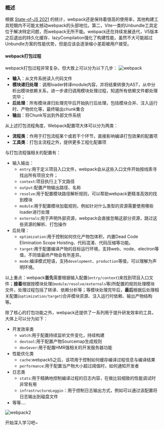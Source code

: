 ### 概述

根据 [State-of-JS 2021](https://link.juejin.cn/?target=https%3A%2F%2F2021.stateofjs.com%2Fen-US%2Flibraries%2Fbuild-tools) 的统计，webpack还是保持着很高的使用率，其他构建工具短期内不可能太撼动webpack的头部地位。第二，Vite一类的Unbundle工具定位于解决特定问题，而webpack无所不能。webpack还在持续发展迭代，V5版本之后退出的持久化缓存、lazyCompilation强化了构建性能，虽然不大可能超过Unbundle方案的性能优势，但是应该会逐渐缩小差距被用户接受。

#### webpack打包过程

webpack打包过程非常复杂，但大致上可以分为以下几步：
![webpack](https://lewis-note.oss-cn-beijing.aliyuncs.com/github/webpack.jpg)

- **输入**：从文件系统读入代码文件
- **模块递归处理**：调用loader转译module内容，并将结果转换为AST，从中分析出模块依赖关系，进一步递归调用模块处理过程，知道所有依赖文件都处理完毕；
- **后处理**：所有模块递归处理完毕后开始执行后处理，包括模块合并、注入运行时、产物优化等，最终输出chunk集合
- **输出**：将Chunk写出到外部文件系统

从上述打包流程角度，Webpack配置项大体可以分为两类：

- **流程类**：作用于打包流程某个或若干个环节，直接影响编译打包效果的配置项
- **工具类**：打包主流程之外，提供更多工程化配置项

与打包流程强相关的配置有：

- 输入输出：
  - `entry`:用于定义项目入口文件，webpack会从这些入口文件开始按线索寻找出所有项目文件；
  - `context`:项目执行上下文路径
  - `output`:配置产物输出路径、名称
  - `resolve`:用于配置模块路径解析规则，可以帮助webpack更精准高效的找到模块
  - `module`:用于配置模块加载规则，例如针对什么类型的资源需要使用哪些loader进行处理
  - `externals`:用于声明外部资源，webpack会直接忽略这部分资源，跳过这些资源的解析、打包操作
- 后处理：
  - `optimization`:用于控制如何优化产物包体积，内置Dead Code Elimination Scope Hoisting、代码混淆、代码压缩等功能。
  - `target`:用于配置编译产物的目标运行环境，支持web、node、electron等值，不同值最终产物会有所差异。
  - `mode`:编译模式短语，支持`development`、`production`等值，可以理解为声明环境。

以上重点：webpack**首先**需要根据输入配置(`entry/context`)来找到项目入口文件；**接着**根据按模块处理(`module/resolve/externals`等)所配置的规则处理模块文件，处理过程包括了转译、依赖分析等；等模块处理完毕后，**最后**根据后处理相关配置(`optimization/target`)合并模块资源、注入运行时依赖、输出产物结构等。

除了核心的打包功能之外，webpack还提供了一系列用于提升研发效率的工具，大体上可以分为如下：

- 开发效率类
  - `watch`:用于配置持续监听文件变化，持续构建
  - `devtool`:用于配置产物Sourcemap生成规则
  - `devSever`:用于配置HMR强相关的开发服务器功能
- 性能优化类
  - `cache`:webpack5之后，该项用于控制如何缓存编译过程信息与编译结果
  - `performance`:用于配置当产物大小超过阈值时，如何通知开发者
- 日志类
  - `stats`:用于精确地控制编译过程的日志内容，在做比较细致的性能调试时非常有用
  - `infrastructureLoggin`：用于控制日志输出方式，例如可以通过该配置将日志输出到磁盘文件
- 等等....

![webpack2](https://lewis-note.oss-cn-beijing.aliyuncs.com/github/webpack2.jpg)

开始深入学习吧~
